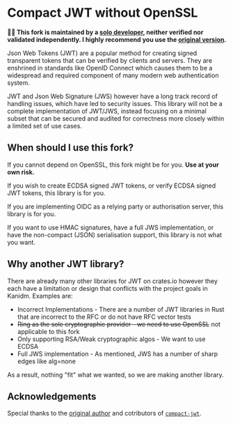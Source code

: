 Compact JWT without OpenSSL
===========================

**&#x1F6D1;&#x1F6D1; This fork is maintained by a [solo developer](https://github.com/kikuomax), neither verified nor validated independently.
I highly recommend you use the [original version](https://github.com/kanidm/compact-jwt).**

Json Web Tokens (JWT) are a popular method for creating signed transparent tokens that can be verified
by clients and servers. They are enshrined in standards like OpenID Connect which causes them to
be a widespread and required component of many modern web authentication system.

JWT and Json Web Signature (JWS) however have a long track record of handling issues, which have
led to security issues. This library will not be a complete implementation of JWT/JWS, instead
focusing on a minimal subset that can be secured and audited for correctness more closely within
a limited set of use cases.

When should I use this fork?
----------------------------

If you cannot depend on OpenSSL, this fork might be for you. **Use at your own risk.**

If you wish to create ECDSA signed JWT tokens, or verify ECDSA signed JWT tokens, this library is for you.

If you are implementing OIDC as a relying party or authorisation server, this library is for you.

If you want to use HMAC signatures, have a full JWS implementation, or have the non-compact (JSON)
serialisation support, this library is not what you want.

Why another JWT library?
------------------------

There are already many other libraries for JWT on crates.io however they each have a limitation
or design that conflicts with the project goals in Kanidm. Examples are:

* Incorrect Implementations - There are a number of JWT libraries in Rust that are incorrect to the RFC or do not have RFC vector tests
* ~~Ring as the sole cryptographic provider - we need to use OpenSSL~~ not applicable to this fork
* Only supporting RSA/Weak cryptographic algos - We want to use ECDSA
* Full JWS implementation - As mentioned, JWS has a number of sharp edges like alg=none

As a result, nothing "fit" what we wanted, so we are making another library.

Acknowledgements
----------------

Special thanks to the [original author](https://github.com/Firstyear) and cotributors of [`compact-jwt`](https://github.com/kanidm/compact-jwt).